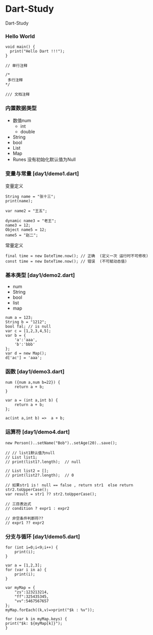 # Dart-Study
Dart-Study

### Hello World
```
void main() {
  print("Hello Dart !!!");
}

// 单行注释

/*
 多行注释
*/

/// 文档注释
```

### 内置数据类型
- 数值num
    - int
    - double
- String
- bool
- List
- Map
- Runes
没有初始化默认值为Null

### 变量与常量 [day1/demo1.dart]
变量定义
```
String name = "张十三";
print(name);

var name2 = "王五";

dynamic name3 = "老王";
name3 = 12;
Object name5 = 12;
name5 = "赵二";
```
常量定义
```
final time = new DateTime.now(); // 正确  (定义一次 运行时不可修改)
const time = new DateTime.now(); // 错误  (不可赋动态值)
```

### 基本类型 [day1/demo2.dart]
- num
- String
- bool
- list
- map 
```
num a = 123;
String b = "1212";
bool fal; // is null 
var c = [1,2,3,4,5];
var b = {
    'a':'aaa',
    'b':'bbb'
};
var d = new Map();
d['ac'] = 'aaa';
```
### 函数 [day1/demo3.dart]
```
num ({num a,num b=22}) {
    return a + b;
}

var a = (int a,int b) {
    return a + b;
};

ac(int a,int b) =>  a + b;
```
### 运算符 [day1/demo4.dart]
``` 
new Person()..setName("Bob")..setAge(20)..save();

// // list1默认值为null
// List list1;
// print(list1?.length);  // null

// List list2 = [];
// print(list2?.length);  // 0

// 如果str1 is！ null == false , return str1  else return str2.toUpperCase();
var result = str1 ?? str2.toUpperCase();

// 三目表达式
// condition ? expr1 : expr2

// 非空条件判断符??
// expr1 ?? expr2
```

### 分支与循环 [day1/demo5.dart]
```
for (int i=0;i<9;i++) {
    print(i);
}

var a = [1,2,3];
for (var i in a) {
    print(i);
}

var myMap = {
    "zs":123213214,
    "ff":325435345,
    "vv":5467567657
};
myMap.forEach((k,v)=>print("$k : %v"));

for (var k in myMap.keys) {
print("$k: ${myMap[k]}");
}
```
